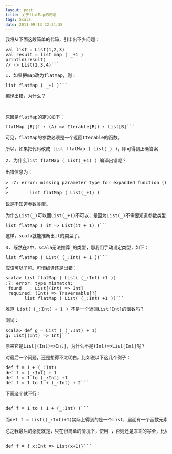 ```yaml
---
layout: post
title: 关于flatMap的用法
tags: Scala
date: 2011-09-13 22:34:35
---
```


我将从下面这段简单的代码，引申出不少问题：
<pre class="csharpcode">val list = List(1,2,3)
val result = list map ( _+1 )
println(result)
// -> List(2,3,4)```
<p>1. 如果把map改为flatMap，则：
<pre class="csharpcode">list flatMap ( _+1 )```
<p>编译出错，为什么？ 

<span id="more-195"></span>
<p>原因是flatMap的定义如下：
<pre class="csharpcode">flatMap [B](f : (A) => Iterable[B]) : List[B]```
<p>可见，flatMap的参数必须是一个返回Iterable的函数。 

所以，如果把代码改成 list flatMap ( List(_) )，即可得到正确答案 

2. 为什么list flatMap ( List(_+1) ) 编译出错呢？ 

出错信息为： 

> <console>:7: error: missing parameter type for expanded function ((x$1) => x$1.$plus(1))
> 
> &nbsp;&nbsp;&nbsp;&nbsp;&nbsp;&nbsp; list flatMap ( List(_+1) )

说是不知道参数类型。

为什么List(_)可以而List(_+1)不可以，是因为List(_)不需要知道参数类型，而List(_+1)，调用了+函数，所以需要知道类型，而我们没有提供。所以应该改成：
<pre class="csharpcode">list flatMap ( it => List(it + 1) )```
<p>这样，scala就能推断出it的类型了。 

3. 既然在2中，scala无法推荐_的类型，那我们手动设定类型，如下：
<pre class="csharpcode">list flatMap ( List( (_:Int) + 1 ))```
<p>应该可以了吧。可惜编译还是出错：
<pre class="csharpcode">scala> list flatMap ( List( (_:Int) +1 ))
<console>:7: error: type mismatch;
 found   : List[(Int) => Int]
 required: (Int) => Traversable[?]
       list flatMap ( List( (_:Int) +1 ))```
<p>难道 List( (_:Int) + 1 ) 不是一个返回List[Int]的函数吗？ 

测试：
<pre class="csharpcode">scala> def g = List ( (_:Int) + 1)
g: List[(Int) => Int]```
<p>原来它是List[(Int)=>Int]，为什么不是(Int)=>List[Int]呢？ 

对最后一个问题，还是想得不太明白。比如说以下这几个例子：
<pre class="csharpcode">def f = 1 + (_:Int)
def f = (_:Int) + 1
def f = 1 to (_:Int) +1
def f = 1 to 1 + (_:Int) + 2```
<p>下面这个就不行：

<pre class="csharpcode">def f = 1 to ( 1 + (_:Int) )```

而def f = List((_:Int)+1)实际上得到的是一个List，里面有一个函数元素。

总之我最后的感觉就是，只在很简单的情况下，使用_，否则还是乖乖的写全，比如:

<pre class="csharpcode">def f = { x:Int => List(x+1)}```
